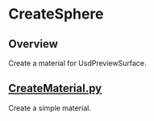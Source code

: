 # CreateSphere

## Overview

Create a material for UsdPreviewSurface.    

## [CreateMaterial.py](./CreateMaterial.py)    

Create a simple material.     